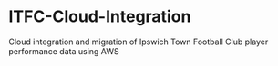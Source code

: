 # ITFC-Cloud-Integration
Cloud integration and migration of Ipswich Town Football Club player performance data using AWS
